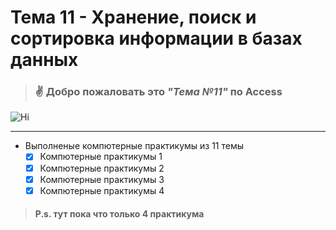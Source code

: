 # Тема 11 - Хранение, поиск и сортировка информации в базах данных

>### ✌️ Добро пожаловать это *"Тема №11"* по **Access**
![Hi](https://media.tenor.com/q7Hc66PW3AIAAAAC/hype-zone-welcome.gif, "👋Hi")
 ___
 + Выполненые компютерные практикумы из 11 темы
   + [x] Компютерные практикумы 1
   + [x] Компютерные практикумы 2
   + [x] Компютерные практикумы 3
   + [x] Компютерные практикумы 4
   
><h4>P.s. тут пока что только 4 практикума</h4>
